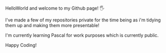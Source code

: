 HelloWorld and welcome to my Github page! 🖐

I've made a few of my repositories private for the time being as i'm tidying them up and making them more presentable!

I'm currently learning Pascal for work purposes which is currently public.

Happy Coding!


<!---
RhysJones1/RhysJones1 is a ✨ special ✨ repository because its `README.md` (this file) appears on your GitHub profile.
You can click the Preview link to take a look at your changes.
--->
